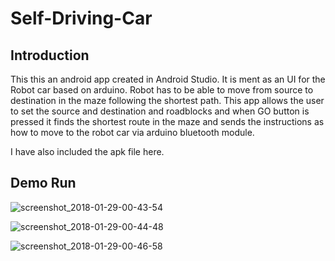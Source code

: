 # Self-Driving-Car

## Introduction
This this an android app created in Android Studio. It is ment as an UI for the Robot car based on arduino. Robot has to be able to move
from source to destination in the maze following the shortest path. This app allows the user to set the source and destination and roadblocks
and when GO button is pressed it finds the shortest route in the maze and sends the instructions as how to move to the robot car
via arduino bluetooth module.

I have also included the apk file here.

## Demo Run

![screenshot_2018-01-29-00-43-54](https://user-images.githubusercontent.com/11765482/35485986-8319ede8-048f-11e8-91f5-8ceac4ae980a.jpeg)

![screenshot_2018-01-29-00-44-48](https://user-images.githubusercontent.com/11765482/35485987-84a64184-048f-11e8-83e7-49ea9159b3f2.jpeg)

![screenshot_2018-01-29-00-46-58](https://user-images.githubusercontent.com/11765482/35485988-86089edc-048f-11e8-97c0-6a32e67cf856.jpeg)

